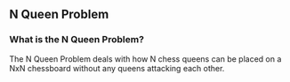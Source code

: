 ## N Queen Problem

### What is the N Queen Problem?
The N Queen Problem deals with how N chess queens can be placed on a NxN chessboard without any queens attacking each other.

